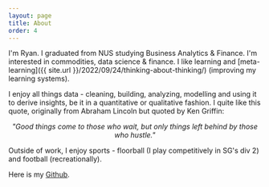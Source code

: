 ```yaml
---
layout: page
title: About
order: 4
---
```


I'm Ryan. I graduated from NUS studying Business Analytics & Finance. I'm interested in commodities, data science & finance. I like learning and 
[meta-learning]({{ site.url }}/2022/09/24/thinking-about-thinking/) (improving my learning systems).

I enjoy all things data - cleaning, building, analyzing, modelling and using it to derive insights, be it in a quantitative or qualitative fashion. I quite like this quote, originally from Abraham Lincoln but quoted by Ken Griffin:

<p class="message" style="text-align: center;">
<i>"Good things come to those who wait, but only things left behind by those who hustle."</i>
</p>

Outside of work, I enjoy sports - floorball (I play competitively in SG's div 2) and football (recreationally).

Here is my [<i class="fa fa-github" aria-hidden="true"></i> Github](https://github.com/ryanczm/).
 


<!-- <center>
<img src="{{ site.imageurl }}/Logos/me.JPG" style="width:60%;"/>
<figcaption>Recent photo of me, at Guangzhou's Canton Tower, November 23.</figcaption>
</center>  -->